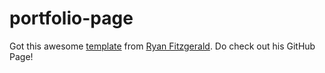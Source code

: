# portfolio-page

Got this awesome [template](https://github.com/RyanFitzgerald/devportfolio) from [Ryan Fitzgerald](https://github.com/RyanFitzgerald). Do check out his GitHub Page!